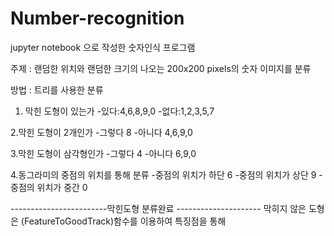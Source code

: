 # Number-recognition
jupyter notebook 으로 작성한 숫자인식 프로그램

주제 : 랜덤한 위치와 랜덤한 크기의 나오는 200x200 pixels의 숫자 이미지를 분류

방법 : 트리를 사용한 분류
1. 막힌 도형이 있는가
-있다:4,6,8,9,0
-없다:1,2,3,5,7

2.막힌 도형이 2개인가
-그렇다 8
-아니다 4,6,9,0

3.막힌 도형이 삼각형인가
-그렇다 4
-아니다 6,9,0

4.동그라미의 중점의 위치를 통해 분류
-중점의 위치가 하단 6
-중점의 위치가 상단 9
-중점의 위치가 중간 0

------------------------막힌도형 분류완료 ---------------------
막히지 않은 도형은 (FeatureToGoodTrack)함수를 이용하여 특징점을 통해 

